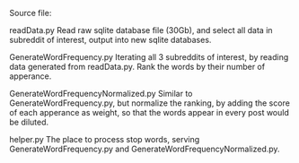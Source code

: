 Source file:

readData.py
    Read raw sqlite database file (30Gb), and select all data in subreddit of interest, output into new sqlite databases.
    
GenerateWordFrequency.py
    Iterating all 3 subreddits of interest, by reading data generated from readData.py. Rank the words by their number of apperance.

GenerateWordFrequencyNormalized.py
    Similar to GenerateWordFrequency.py, but normalize the ranking, by adding the score of each apperance as weight, so that the words appear in every post would be diluted.

helper.py
    The place to process stop words, serving GenerateWordFrequency.py and GenerateWordFrequencyNormalized.py.
